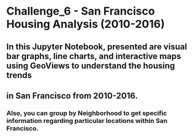 # Challenge_6 - San Francisco Housing Analysis (2010-2016)
## In this Jupyter Notebook, presented are visual bar graphs, line charts, and interactive maps using GeoViews to understand the housing trends
## in San Francisco from 2010-2016.

### Also, you can group by Neighborhood to get specific information regarding particular locations within San Francisco.
